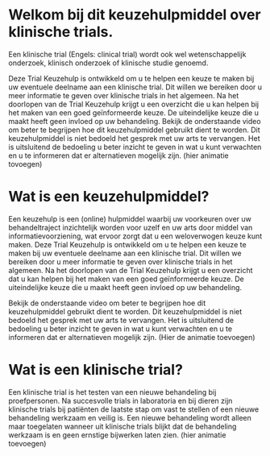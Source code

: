 # Welkom bij dit keuzehulpmiddel over klinische trials. 
Een klinische trial (Engels: clinical trial) wordt ook wel wetenschappelijk onderzoek, klinisch onderzoek of klinische studie genoemd. 

Deze Trial Keuzehulp is ontwikkeld om u te helpen een keuze te maken bij uw eventuele deelname aan een klinische trial. Dit willen we bereiken door u meer informatie te geven over klinische trials in het algemeen. Na het doorlopen van de Trial Keuzehulp krijgt u een overzicht die u kan helpen bij het maken van een goed geïnformeerde keuze. De uiteindelijke keuze die u maakt heeft geen invloed op uw behandeling. Bekijk de onderstaande video om beter te begrijpen hoe dit keuzehulpmiddel gebruikt dient te worden. Dit keuzehulpmiddel is niet bedoeld het gesprek met uw arts te vervangen. Het is uitsluitend de bedoeling u beter inzicht te geven in wat u kunt verwachten en u te informeren dat er alternatieven mogelijk zijn.
(hier animatie tovoegen)

# Wat is een keuzehulpmiddel?

Een keuzehulp is een (online) hulpmiddel waarbij uw voorkeuren over uw behandeltraject inzichtelijk worden voor uzelf en uw arts door middel van informatievoorziening, wat ervoor zorgt dat u een weloverwogen keuze kunt maken. Deze Trial Keuzehulp is ontwikkeld om u te helpen een keuze te maken bij uw eventuele deelname aan een klinische trial. Dit willen we bereiken door u meer informatie te geven over klinische trials in het algemeen. Na het doorlopen van de Trial Keuzehulp krijgt u een overzicht dat u kan helpen bij het maken van een goed geïnformeerde keuze. 
De uiteindelijke keuze die u maakt heeft geen invloed op uw behandeling.

Bekijk de onderstaande video om beter te begrijpen hoe dit keuzehulpmiddel gebruikt dient te worden. Dit keuzehulpmiddel is niet bedoeld het gesprek met uw arts te vervangen. Het is uitsluitend de bedoeling u beter inzicht te geven in wat u kunt verwachten en u te informeren dat er alternatieven mogelijk zijn.
(Hier de animatie toevoegen)


# Wat is een klinische trial?

Een klinische trial is het testen van een nieuwe behandeling bij proefpersonen. Na succesvolle trials in laboratoria en bij dieren zijn klinische trials bij patiënten de laatste stap om vast te stellen of een nieuwe behandeling werkzaam en veilig is. Een nieuwe behandeling wordt alleen maar toegelaten wanneer uit klinische trials blijkt dat de behandeling werkzaam is en geen ernstige bijwerken laten zien.
(hier animatie toevoegen)



